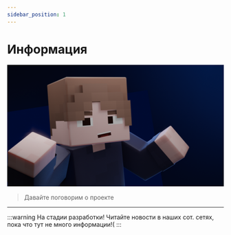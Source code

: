 ```yaml
---
sidebar_position: 1
---
```


# Информация
![welcome0001.png](welcome0001.png)
> Давайте поговорим о проекте
---
:::warning На стадии разработки!
Читайте новости в наших сот. сетях, пока что тут не много информации!(
:::
